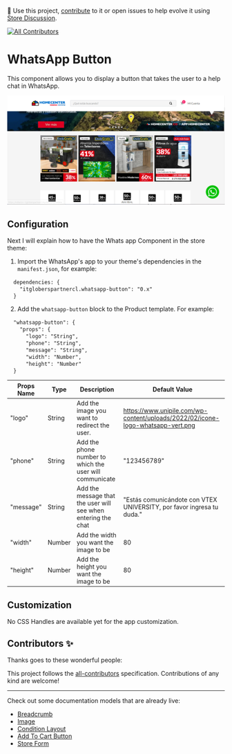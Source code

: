 📢 Use this project, [contribute](https://github.com/{OrganizationName}/{AppName}) to it or open issues to help evolve it using [Store Discussion](https://github.com/vtex-apps/store-discussion).

<!-- DOCS-IGNORE:start -->
<!-- ALL-CONTRIBUTORS-BADGE:START - Do not remove or modify this section -->
[![All Contributors](https://img.shields.io/badge/all_contributors-0-orange.svg?style=flat-square)](#contributors-)
<!-- ALL-CONTRIBUTORS-BADGE:END -->
<!-- DOCS-IGNORE:end -->

# WhatsApp Button

This component allows you to display a button that takes the user to a help chat in WhatsApp.

![WhatsAppBtn](../docs/whatsappbtn.png)

## Configuration 

Next I will explain how to have the Whats app Component in the store theme:

1. Import the WhatsApp's app to your theme's dependencies in the `manifest.json`, for example:

```
  dependencies: {
    "itgloberspartnercl.whatsapp-button": "0.x"
  }
```

2. Add the `whatsapp-button` block to the Product template. For example:
```
  "whatsapp-button": {
    "props": {
      "logo": "String",
      "phone": "String",
      "message": "String",
      "width": "Number",
      "height": "Number"
  }
```

| Props Name | Type   | Description                                                   | Default Value                                                                   |
|------------|--------|---------------------------------------------------------------|---------------------------------------------------------------------------------|
| "logo"     | String | Add the image you want to redirect the user.                  | https://www.unipile.com/wp-content/uploads/2022/02/icone-logo-whatsapp-vert.png |
| "phone"    | String | Add the phone number to which the user will communicate       | "123456789"                                                                     |
| "message"  | String | Add the message that the user will see when entering the chat | "Estás comunicándote con VTEX UNIVERSITY, por favor ingresa tu duda."           |
| "width"    | Number | Add the width you want the image to be                        | 80                                                                              |
| "height"   | Number | Add the height you want the image to be                       | 80                                                                              |


## Customization

No CSS Handles are available yet for the app customization.

<!-- DOCS-IGNORE:start -->

## Contributors ✨

Thanks goes to these wonderful people:

<!-- ALL-CONTRIBUTORS-LIST:START - Do not remove or modify this section -->
<!-- prettier-ignore-start -->
<!-- markdownlint-disable -->
<!-- markdownlint-enable -->
<!-- prettier-ignore-end -->
<!-- ALL-CONTRIBUTORS-LIST:END -->

This project follows the [all-contributors](https://github.com/all-contributors/all-contributors) specification. Contributions of any kind are welcome!

<!-- DOCS-IGNORE:end -->

---- 

Check out some documentation models that are already live: 
- [Breadcrumb](https://github.com/vtex-apps/breadcrumb)
- [Image](https://vtex.io/docs/components/general/vtex.store-components/image)
- [Condition Layout](https://vtex.io/docs/components/all/vtex.condition-layout@1.1.6/)
- [Add To Cart Button](https://vtex.io/docs/components/content-blocks/vtex.add-to-cart-button@0.9.0/)
- [Store Form](https://vtex.io/docs/components/all/vtex.store-form@0.3.4/)
